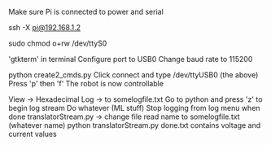 Make sure Pi is connected to power and serial

ssh -X pi@192.168.1.2

sudo chmod o+rw /dev/ttyS0

'gtkterm' in terminal
Configure port to USB0
Change baud rate to 115200


python create2_cmds.py
Click connect and type /dev/ttyUSB0 (the above)
Press 'p' then 'f'
The robot is now controllable


View -> Hexadecimal
Log -> to somelogfile.txt
Go to python and press 'z' to begin log stream
Do whatever (ML stuff)
Stop logging from log menu when done
translatorStream.py -> change file read name to somelogfile.txt (whatever name)
python translatorStream.py
done.txt contains voltage and current values
